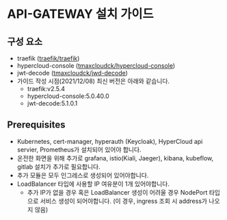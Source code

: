 
# API-GATEWAY 설치 가이드

## 구성 요소
* traefik ([traefik/traefik](https://hub.docker.com/r/library/traefik/tags))
* hypercloud-console ([tmaxcloudck/hypercloud-console](https://hub.docker.com/r/tmaxcloudck/hypercloud-console/tags))
* jwt-decode ([tmaxcloudck/jwd-decode](https://hub.docker.com/r/tmaxcloudck/jwt-decode/tags))
* 가이드 작성 시점(2021/12/08) 최신 버전은 아래와 같습니다. 
    * traefik:v2.5.4
    * hypercloud-console:5.0.40.0
    * jwt-decode:5.1.0.1

## Prerequisites
* Kubernetes, cert-manager, hyperauth (Keycloak), HyperCloud api servier, Prometheus가 설치되어 있어야 합니다.
* 온전한 화면을 위해 추가로 grafana, istio(Kiali, Jaeger), kibana, kubeflow, gitlab 설치가 추가로 필요합니다.
* 추가 모듈은 모두 인그레스로 생성되어 있어야합니다.
* LoadBalancer 타입에 사용할 IP 여유분이 1개 있어야합니다. 
  * 추가 IP가 없을 경우 혹은 LoadBalancer 생성이 어려울 경우 NodePort 타입으로 서비스 생성이 되어야합니다. (이 경우, ingress 조회 시 address가 나오지 않음)


[comment]: <> (## 폐쇄망 구축 가이드)

[comment]: <> (* 폐쇄망에서는 Docker Hub의 이미지를 사용할 수 없으므로, 아래의 과정을 통해 이미지를 준비하여야 합니다.)

[comment]: <> (* 이 과정 이후로는 일반적인 Install Steps를 그대로 따르면 됩니다.)

[comment]: <> (    * 작업 디렉토리 생성 및 환경 설정)

[comment]: <> (	  ```bash)

[comment]: <> (	  mkdir -p ~/console-install)

[comment]: <> (      export CONSOLE_HOME=~/console-install )

[comment]: <> (      export CONSOLE_VERSION=5.0.12.0)

[comment]: <> (      export OPERATOR_VERSION=5.1.0.1)

[comment]: <> (      cd $CONSOLE_HOME)

[comment]: <> (	  ```)
	  
[comment]: <> (    * 외부 네트워크 통신이 가능한 환경에서 이미지 다운로드)

[comment]: <> (	  ```bash)

[comment]: <> (	  sudo docker pull  tmaxcloudck/hypercloud-console:${CONSOLE_VERSION})

[comment]: <> (	  sudo docker save tmaxcloudck/hypercloud-console:${CONSOLE_VERSION} > console_${CONSOLE_VERSION}.tar)

[comment]: <> (      	  sudo docker pull  tmaxcloudck/console-operator:${OPERATOR_VERSION})

[comment]: <> (	  sudo docker save tmaxcloudck/hypercloud-console:${OPERATOR_VERSION} > operator_${OPERATOR_VERSION}.tar)

[comment]: <> (	  # tls 인증서 생성을 위한 도커 이미지 )

[comment]: <> (	  sudo docker pull jettech/kube-webhook-certgen:v1.3.0)

[comment]: <> (	  sudo docker save jettech/kube-webhook-certgen:v1.3.0 > certgen_v1.3.0.tar)

[comment]: <> (	  ```)
	  
[comment]: <> (    * tar 파일을 폐쇄망 환경으로 이동시킨 후, registry에 이미지 push)

[comment]: <> (	  ```bash)

[comment]: <> (      # 이미지 레지스트리 주소 )

[comment]: <> (      REGISTRY=[IP:PORT])

[comment]: <> (	  sudo docker load < console_${CONSOLE_VERSION}.tar)

[comment]: <> (	  sudo docker tag tmaxcloudck/hypercloud-console:${CONSOLE_VERSION} ${REGISTRY}/tmaxcloudck/hypercloud-console:${CONSOLE_VERSION})

[comment]: <> (	  sudo docker push ${REGISTRY}/tmaxcloudck/hypercloud-console:${CONSOLE_VERSION})

[comment]: <> (          sudo docker load < operator_${OPERATOR_VERSION}.tar)

[comment]: <> (	  sudo docker tag tmaxcloudck/console-operator:${OPERATOR_VERSION} ${REGISTRY}/tmaxcloudck/console-operator:${OPERATOR_VERSION})

[comment]: <> (	  sudo docker push ${REGISTRY}/tmaxcloudck/console-operator:${OPERATOR_VERSION})
	  
[comment]: <> (	  #tls 인증서 생성을 위한 도커 이미지 로드 )

[comment]: <> (	  sudo docker load < certgen_v1.3.0.tar)

[comment]: <> (	  sudo docker tag jettech/kube-webhook-certgen:v1.3.0 ${REGISTRY}/jettech/kube-webhook-certgen:v1.3.0)

[comment]: <> (	  sudo docker push ${REGISTRY}/jettech/kube-webhook-certgen:v1.3.0)

[comment]: <> (	  ```)

[comment]: <> (## 설치 가이드)

[comment]: <> (- [Console 설치 가이드]&#40;#console-설치-가이드&#41;)

[comment]: <> (  - [구성 요소]&#40;#구성-요소&#41;)

[comment]: <> (  - [Prerequisites]&#40;#prerequisites&#41;)

[comment]: <> (  - [폐쇄망 구축 가이드]&#40;#폐쇄망-구축-가이드&#41;)

[comment]: <> (  - [설치 가이드]&#40;#설치-가이드&#41;)

[comment]: <> (  - [설치 yaml 파일]&#40;#설치-yaml-파일&#41;)

[comment]: <> (  - [Step 1. CRD 생성]&#40;#step-1-crd-생성&#41;)

[comment]: <> (  - [Step 2. Namespace, ServiceAccount, ClusterRole, ClusterRoleBinding 생성]&#40;#step-2-namespace-serviceaccount-clusterrole-clusterrolebinding-생성&#41;)

[comment]: <> (  - [Step 3. Job으로 Secret &#40;TLS&#41; 생성]&#40;#step-3-job으로-secret-tls-생성&#41;)

[comment]: <> (  - [Step 4. Service &#40;Load Balancer&#41; 생성]&#40;#step-4-service-load-balancer-생성&#41;)

[comment]: <> (  - [Step 5. Deployment &#40;with Pod Template&#41; 생성]&#40;#step-5-deployment-with-pod-template-생성&#41;)

[comment]: <> (  - [Step 6. 동작 확인]&#40;#step-6-동작-확인&#41;)

[comment]: <> (  - [삭제 가이드]&#40;#삭제-가이드&#41;)

[comment]: <> (  - [쉘 스크립트로 설치]&#40;#쉘-스크립트로-설치&#41;)

[comment]: <> (  - [쉘 스크립트로 삭제]&#40;#쉘-스크립트로-삭제&#41;)

[comment]: <> (  - [쉘 스크립트로 폐쇄망 구축]&#40;#쉘-스크립트로-폐쇄망-구축&#41;)

[comment]: <> (## 설치 yaml 파일 )

[comment]: <> (- 설치에 필요한 yaml 파일들은 deployments 폴더에 있습니다.)

[comment]: <> (## Step 1. CRD 생성 )

[comment]: <> (* 목적 : console-operator 동작에 필요한 console CRD를 생성한다. )

[comment]: <> (* 순서: )

[comment]: <> (    1. deployments 폴더에 [1.crd.yaml]&#40;https://raw.githubusercontent.com/tmax-cloud/install-console/5.0/deployments/1.crd.yaml&#41; 파일을 생성한다. )

[comment]: <> (    2. `kubectl apply -f 1.crd.yaml` 실행합니다. )

[comment]: <> (## Step 2. Namespace, ServiceAccount, ClusterRole, ClusterRoleBinding 생성)

[comment]: <> (* 목적 : console에 필요한 Namespace, ResourceQuota, ServiceAccount, ClusterRole, ClusterRoleBinding을 생성한다.)

[comment]: <> (* 순서 : )

[comment]: <> (    1. deployments 폴더에 [2.init.yaml]&#40;https://raw.githubusercontent.com/tmax-cloud/install-console/5.0/deployments/2.init.yaml&#41; 파일을 생성한다. )

[comment]: <> (	    * 기본 namespace는 console-system으로 설정됩니다. )

[comment]: <> (    2. `kubectl apply -f 2.init.yaml` 을 실행합니다.)

[comment]: <> (## Step 3. Job으로 Secret &#40;TLS&#41; 생성)

[comment]: <> (* 목적 : console 웹서버가 https를 지원하게 한다.)

[comment]: <> (    * Job으로 self signing 인증서를 만들어 console-https-secret 이란 이름으로 secret에 저장한다. )

[comment]: <> (    * &#40;옵션&#41; self signing 인증서이므로 별도의 ca 인증서로 인증을 받기 위해서 [kubernetes.io]&#40;https://kubernetes.io/docs/reference/access-authn-authz/certificate-signing-requests/&#41;를 참고해서 생성한다. )

[comment]: <> (* 순서 : )

[comment]: <> (    1. deployments 폴더 안의 [3.job.yaml]&#40;https://raw.githubusercontent.com/tmax-cloud/install-console/5.0/deployments/3.job.yaml&#41; 파일을 실행한다. )

[comment]: <> (	   * `kubectl apply -f 3.job.yaml`)

[comment]: <> (* 비고 : )

[comment]: <> (    * 폐쇄망에서 설치하는 경우 )

[comment]: <> (	    * image로 `jettech/kube-webhook-certgen:v1.3.0` 대신, `&#40;레포지토리 주소&#41;/jettech/kube-webhook-certgen:v1.3.0` 을 사용합니다.	  )

[comment]: <> (## Step 4. Service &#40;Load Balancer&#41; 생성)

[comment]: <> (* 목적 : 브라우저를 통해 console에 접속할 수 있게 한다.)

[comment]: <> (* 순서 : )

[comment]: <> (    1. deployments 폴더에 [4.svc-lb.yaml]&#40;https://raw.githubusercontent.com/tmax-cloud/install-console/5.0/deployments/4.svc-lb.yaml&#41; 파일을 실행한다. &#40;기본 서비스 이름은 console.console-system.svc로 만들어진다.&#41;)

[comment]: <> (    * `kubectl apply -f 4.svc-lb.yaml` 을 실행합니다.)

[comment]: <> (## Step 5. Deployment &#40;with Pod Template&#41; 생성)

[comment]: <> (* 목적 : console 웹서버를 호스팅할 pod를 생성한다.)

[comment]: <> (* 순서 : )

[comment]: <> (    1. deployments 폴더에 [5.deploy.yaml]&#40;https://github.com/tmax-cloud/install-console/blob/5.0/deployments/5.deploy.yaml&#41; 파일에 다음의 문자열들을 교체해줍니다.)
    
[comment]: <> (    | 문자열             | 상세내용                                                                                                                                                      | 형식예시         |)

[comment]: <> (    | ------------------ | ------------------------------------------------------------------------------------------------------------------------------------------------------------- | ---------------- |)

[comment]: <> (    | `@@OPERATOR_VER@@` | hypercloud-console 이미지 태그 입력                                                                                                                           | `5.1.x.x`        |)

[comment]: <> (    | `@@REALM@@`        | hyperauth이용하여 로그인 시 필요한 정보 입력                                                                                                                  | `tmax`           |)

[comment]: <> (    | `@@KEYCLOAK@@`     | `kubectl get svc -n hyperauth hyperauth` 에서 EXTERNAL-IP 확인하여 입력                                                                                       | `10.x.x.x`       |)

[comment]: <> (    | `@@CLIENTID@@`     | hyperauth이용하여 로그인 시 필요한 client 정보 입력                                                                                                           | `hypercloud5`    |)

[comment]: <> (    | `@@MC_MODE@@`      | Multi Cluster 모드로 설치하려는 경우 `true` 입력 &#40;Single Cluster모드일 경우 false&#41;                                                                                          | `true`           |)

[comment]: <> (    | `@@KIALI@@`        | `kubectl get ingress kiali -n istio-system -o=jsonpath="{.status.loadBalancer.ingress[0].ip}"` 에서 ADDRESS 확인하여 입력 &#40;https 기본 포트사용함, 별도입력 X&#41; | `10.x.x.x`       |)

[comment]: <> (    | `@@KIBANA@@`       | `kubectl get svc -n kube-logging kibana` 에서 CLUSTER-IP와 PORT&#40;defalut 5601&#41; 확인하여 입력 &#40;포트는 `:` 왼쪽 값 사용&#41;                                         | `10.x.x.x:5601`  |)

[comment]: <> (    | `@@KUBEFLOW@@`     | `kubectl svc -n istio-system istio-ingressgateway`에서 CLUSTER-IP 확인하여 입력 &#40;http 기본 포트 사용&#41;                                                         | `10.x.x.x`       |)

[comment]: <> (    | `@@GITLAB@@`       | 비고 참고                                                                                                                                                     | `http://gitlab/` |)

[comment]: <> (    | `@@CONSOLE_VER@@`  | hypercloud-console 이미지 태그 입력                                                                                                                           | `5.0.x.x`        |)
    
[comment]: <> (    * `kubectl apply -f 5.deploy.yaml` 을 실행합니다.)

[comment]: <> (* 비고)

[comment]: <> (    * 폐쇄망에서 설치하는 경우)

[comment]: <> (	    * image로 `tmaxcloudck/hypercloud-console:5.0.12.0` 대신, `&#40;레포지토리 주소&#41;/tmaxcloudck/hypercloud-console:5.0.12.0` 을 사용합니다.)

[comment]: <> (    * Single Cluster 모드로 설치하는 경우)

[comment]: <> (	    * 5.deploy.yaml 파일에서 --mc-mode=false &#40;default&#41;로 설정한다. )

[comment]: <> (    * Multicluster Console을 설치하는 경우)

[comment]: <> (	    * 5.deploy.yaml 파일에서 --mc-mode=true 로 설정한다. )

[comment]: <> (   *  GITLAB 주소 조회 )

[comment]: <> (      *  ``` kubectl -n gitlab-system exec -t $&#40;kubectl -n gitlab-system get pod | grep gitlab | awk '{print $1}'&#41; -- cat /tmp/shared/omnibus.env 2>/dev/null | grep -oP "external_url '\K[^']*&#40;?='&#41;" ```)


[comment]: <> (## Step 6. 동작 확인)

[comment]: <> (* 목적 : console이 정상적으로 동작하는지 확인한다.)

[comment]: <> (* 순서 : )

[comment]: <> (    1. `kubectl get po -n console-system` 을 실행하여 pod가 running 상태인지 확인합니다.)

[comment]: <> (    2. `kubectl get svc -n console-system` 을 실행하여 EXTERNAL-IP를 확인합니다.)

[comment]: <> (    3. `https://EXTERNAL-IP` 로 접속하여 동작을 확인합니다.)

[comment]: <> (## 삭제 가이드)

[comment]: <> (* 목적: `console을 삭제한다.`)

[comment]: <> (* 순서: 아래 kubectl 명령어로 console 구성 요소를 삭제한다. )

[comment]: <> (    * `kubectl delete ns console-system`)

[comment]: <> (## 쉘 스크립트로 설치)

[comment]: <> (* 목적: `installer.sh를 이용하여 console을 설치한다.`)

[comment]: <> (* 순서: )

[comment]: <> (    1. manifest 폴더 안의 console.config정보를 설정한다. )

[comment]: <> (    2. 쉘 스크립트의 실행권한을 부여한 후 실행한다. )

[comment]: <> (        ```sh)

[comment]: <> (        chmod +x installer.sh)

[comment]: <> (        ./installer.sh install)

[comment]: <> (        ```)

[comment]: <> (## 쉘 스크립트로 삭제 )

[comment]: <> (* 목적: `installer.sh를 이용하여 console을 삭제한다.`)

[comment]: <> (* 순서:)

[comment]: <> (    1. manifest 폴더로 이동한다. )

[comment]: <> (    2. installer.sh 이용하여 console 구성요소를 삭제한다. )

[comment]: <> (        ```sh)

[comment]: <> (        ./installer.sh uninstall)

[comment]: <> (        ```)

[comment]: <> (## 쉘 스크립트로 폐쇄망 구축 )

[comment]: <> (* 목적: `installer.sh를 이용하여 폐쇄망에 console을 설치한다.`)

[comment]: <> (* 순서:)

[comment]: <> (    1. manifest 폴더로 이동한 후 installer.sh 이용하여 필요한 이미지를 준비한다. )

[comment]: <> (        ```sh )

[comment]: <> (        cd install-console/manifest)

[comment]: <> (        ./installer.sh prepare-online)

[comment]: <> (    2. 폐쇄망 환경으로 전송한다. )

[comment]: <> (        ```sh )

[comment]: <> (         #생성된 파일 모두 scp명령어 또는 물리 매체를 통해 폐쇄망 환경으로 복사 )

[comment]: <> (        cd ../..)

[comment]: <> (        scp -r install-console <REMOTE_SERVER>:<PATH>)

[comment]: <> (        ```)

[comment]: <> (    3. manifest 폴더로 이동한 후 console.config 파일에 REGISTRY 항목에 폐쇄망 주소를 입력한다.  )

[comment]: <> (    4. installer.sh를 이용하여 폐쇄망 환경의 registry에 이미지를 push한다. )

[comment]: <> (        ``` sh )

[comment]: <> (        ./installer.sh prepare-offline)

[comment]: <> (        ```)
